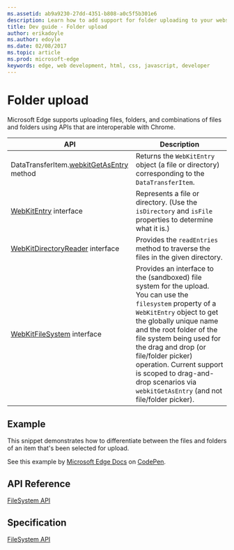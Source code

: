 ```yaml
---
ms.assetid: ab9a9230-27dd-4351-b808-a0c5f5b301e6
description: Learn how to add support for folder uploading to your website by using a picker or drag-and-drop.
title: Dev guide - Folder upload
author: erikadoyle
ms.author: edoyle
ms.date: 02/08/2017
ms.topic: article
ms.prod: microsoft-edge
keywords: edge, web development, html, css, javascript, developer
---
```


# Folder upload

Microsoft Edge supports uploading files, folders, and combinations of files and folders using APIs that are interoperable with Chrome.

| API | Description |
| --- | ----------- |
| DataTransferItem.[webkitGetAsEntry](https://msdn.microsoft.com/library/mt709130) method | Returns the `WebKitEntry` object (a file or directory) corresponding to the `DataTransferItem`. |
| [WebKitEntry](https://msdn.microsoft.com/library/mt732557) interface | Represents a file or directory. (Use the `isDirectory` and `isFile` properties to determine what it is.) |
| [WebKitDirectoryReader](https://msdn.microsoft.com/library/mt732554) interface | Provides the `readEntries` method to traverse the files in the given directory. |
| [WebKitFileSystem](https://msdn.microsoft.com/library/mt732564) interface | Provides an interface to the (sandboxed) file system for the upload. You can use the `filesystem` property of a `WebKitEntry` object to get the globally unique name and the root folder of the file system being used for the drag and drop (or file/folder picker) operation. Current support is scoped to drag-and-drop scenarios via `webkitGetAsEntry` (and not file/folder picker). |

## Example

This snippet demonstrates how to differentiate between the files and folders of an item
that's been selected for upload.

<div class="codepen-wrap"><p data-height="300" data-theme-id="23761" data-slug-hash="wWwBqa?editors=1010" data-default-tab="result" data-user="MSEdgeDev" data-embed-version="2" data-editable="true" class="codepen">See this example by <a href="https://codepen.io/MSEdgeDev">Microsoft Edge Docs</a> on <a href="https://codepen.io/MSEdgeDev/pen/wWwBqa?editors=1010">CodePen</a>.</p></div><script async src="//assets.codepen.io/assets/embed/ei.js"></script>



## API Reference

[FileSystem API](https://msdn.microsoft.com/library/mt732552)

## Specification

[FileSystem API](https://wiki.whatwg.org/wiki/DragAndDropEntries)
